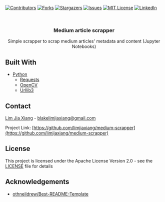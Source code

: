 [![Contributors][contributors-shield]][contributors-url]
[![Forks][forks-shield]][forks-url]
[![Stargazers][stars-shield]][stars-url]
[![Issues][issues-shield]][issues-url]
[![MIT License][license-shield]][license-url]
[![LinkedIn][linkedin-shield]][linkedin-url]


<!-- PROJECT LOGO -->
<br />
<p align="center">  
  <h3 align="center">Medium article scrapper</h3>

  <p align="center">
     Simple scrapper to scrap medium articles' metadata and content (Jupyter Notebooks)
  </p>
</p>


## Built With
* [Python](https://www.python.org)
  * [Requests](https://2.python-requests.org/en/master/)
  * [OpenCV](https://github.com/opencv/opencv)
  * [Urllib3](https://urllib3.readthedocs.io/en/latest/)
  
<!-- CONTACT -->
## Contact

[Lim Jia Xiang](https://linkedin.com/in/limjiaxiang) - blakelimjiaxiang@gmail.com

Project Link: [https://github.com/limjiaxiang/medium-scrapper](https://github.com/limjiaxiang/medium-scrapper)

## License

This project is licensed under the Apache License Version 2.0 - see the [LICENSE](LICENSE) file for details

<!-- ACKNOWLEDGEMENTS -->
## Acknowledgements
* [othneildrew/Best-README-Template](https://github.com/othneildrew/Best-README-Template/blob/master/README.md)


<!-- MARKDOWN LINKS & IMAGES -->
<!-- https://www.markdownguide.org/basic-syntax/#reference-style-links -->
[contributors-shield]: https://img.shields.io/github/contributors/limjiaxiang/medium-scrapper.svg?style=flat-square
[contributors-url]: https://github.com/limjiaxiang/medium-scrapper/graphs/contributors
[forks-shield]: https://img.shields.io/github/forks/limjiaxiang/medium-scrapper.svg?style=flat-square
[forks-url]: https://github.com/limjiaxiang/medium-scrapper/network/members
[stars-shield]: https://img.shields.io/github/stars/limjiaxiang/medium-scrapper.svg?style=flat-square
[stars-url]: https://github.com/limjiaxiang/medium-scrapper/stargazers
[issues-shield]: https://img.shields.io/github/issues/limjiaxiang/medium-scrapper.svg?style=flat-square
[issues-url]: https://github.com/limjiaxiang/medium-scrapper/issues
[license-shield]: https://img.shields.io/github/license/limjiaxiang/medium-scrapper.svg?style=flat-square
[license-url]: https://github.com/limjiaxiang/medium-scrapper/blob/master/LICENSE.txt
[linkedin-shield]: https://img.shields.io/badge/-LinkedIn-black.svg?style=flat-square&logo=linkedin&colorB=555
[linkedin-url]: https://linkedin.com/in/limjiaxiang
